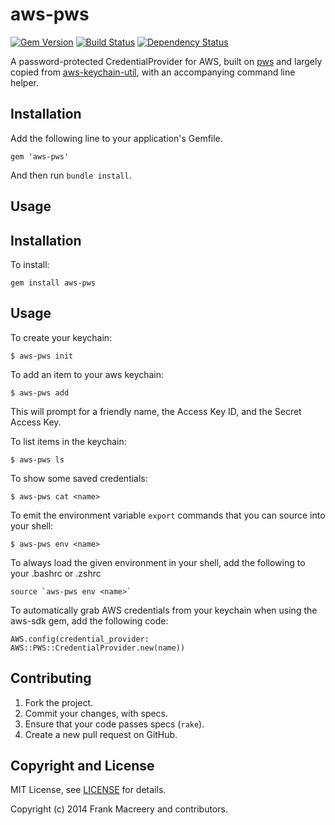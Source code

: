 # aws-pws

[![Gem Version](https://badge.fury.io/rb/aws-pws.png)](https://rubygems.org/gems/aws-pws)
[![Build Status](https://travis-ci.org/aptible/aws-pws.png?branch=master)](https://travis-ci.org/aptible/aws-pws)
[![Dependency Status](https://gemnasium.com/aptible/aws-pws.png)](https://gemnasium.com/aptible/aws-pws)

A password-protected CredentialProvider for AWS, built on [pws](https://github.com/janlelis/pws) and largely copied from [aws-keychain-util](https://github.com/zwily/aws-keychain-util), with an accompanying command line helper.

## Installation

Add the following line to your application's Gemfile.

    gem 'aws-pws'

And then run `bundle install`.

## Usage

## Installation

To install:

    gem install aws-pws

## Usage

To create your keychain:

    $ aws-pws init

To add an item to your aws keychain:

    $ aws-pws add

This will prompt for a friendly name, the Access Key ID, and the Secret Access Key.

To list items in the keychain:

    $ aws-pws ls

To show some saved credentials:

    $ aws-pws cat <name>

To emit the environment variable `export` commands that you can source into your shell:

    $ aws-pws env <name>

To always load the given environment in your shell, add the following to
your .bashrc or .zshrc

    source `aws-pws env <name>`

To automatically grab AWS credentials from your keychain when using the aws-sdk gem, add the following code:

    AWS.config(credential_provider: AWS::PWS::CredentialProvider.new(name))

## Contributing

1. Fork the project.
1. Commit your changes, with specs.
1. Ensure that your code passes specs (`rake`).
1. Create a new pull request on GitHub.

## Copyright and License

MIT License, see [LICENSE](LICENSE.md) for details.

Copyright (c) 2014 Frank Macreery and contributors.
